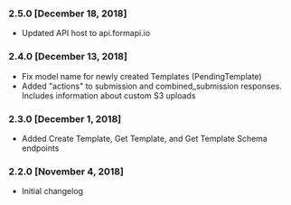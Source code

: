 ### 2.5.0 [December 18, 2018]
* Updated API host to api.formapi.io

### 2.4.0 [December 13, 2018]
* Fix model name for newly created Templates (PendingTemplate)
* Added "actions" to submission and combined_submission responses. Includes information about custom S3 uploads

### 2.3.0 [December 1, 2018]
* Added Create Template, Get Template, and Get Template Schema endpoints

### 2.2.0 [November 4, 2018]
* Initial changelog
